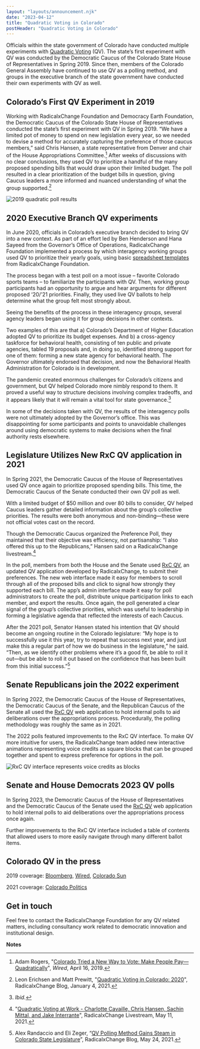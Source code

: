 ```yaml
---
layout: "layouts/announcement.njk"
date: "2023-04-12"
title: "Quadratic Voting in Colorado"
postHeader: "Quadratic Voting in Colorado"
---
```


Officials within the state government of Colorado have conducted multiple experiments with [Quadratic Voting](/concepts/plural-voting/) (QV). The state’s first experiment with QV was conducted by the Democratic Caucus of the Colorado State House of Representatives in Spring 2019. Since then, members of the Colorado General Assembly have continued to use QV as a polling method, and groups in the executive branch of the state government have conducted their own experiments with QV as well.

## Colorado’s First QV Experiment in 2019

Working with RadicalxChange Foundation and Democracy Earth Foundation, the Democratic Caucus of the Colorado State House of Representatives conducted the state’s first experiment with QV in Spring 2019. “We have a limited pot of money to spend on new legislation every year, so we needed to devise a method for accurately capturing the preference of those caucus members,” said Chris Hansen, a state representative from Denver and chair of the House Appropriations Committee.[^1] After weeks of discussions with no clear conclusions, they used QV to prioritize a handful of the many proposed spending bills that would draw upon their limited budget. The poll resulted in a clear prioritization of the budget bills in question, giving Caucus leaders a more informed and nuanced understanding of what the group supported.[^2]

![2019 quadratic poll results](/images/blog/colorado-qv-distribution.png)

## 2020 Executive Branch QV experiments

In June 2020, officials in Colorado’s executive branch decided to bring QV into a new context. As part of an effort led by Ben Henderson and Hana Sayeed from the Governor’s Office of Operations, RadicalxChange Foundation implemented a process by which interagency working groups used QV to prioritize their yearly goals, using basic [spreadsheet templates](https://drive.google.com/drive/folders/1trnAJ1XOLyZk-0mgedZ3G98MQH3xrL0m?usp=sharing) from RadicalxChange Foundation.

The process began with a test poll on a moot issue – favorite Colorado sports teams – to familiarize the participants with QV. Then, working group participants had an opportunity to argue and hear arguments for different proposed ‘20/’21 priorities. Finally, they used live QV ballots to help determine what the group felt most strongly about.

Seeing the benefits of the process in these interagency groups, several agency leaders began using it for group decisions in other contexts.

Two examples of this are that a) Colorado’s Department of Higher Education adopted QV to prioritize its budget expenses. And b) a cross-agency taskforce for behavioral health, consisting of ten public and private agencies, tabled 19 proposals and, in doing so, identified strong support for one of them: forming a new state agency for behavioral health. The Governor ultimately endorsed that decision, and now the Behavioral Health Administration for Colorado is in development.

The pandemic created enormous challenges for Colorado’s citizens and government, but QV helped Colorado more nimbly respond to them. It proved a useful way to structure decisions involving complex tradeoffs, and it appears likely that it will remain a vital tool for state governance.[^3]

In some of the decisions taken with QV, the results of the interagency polls were not ultimately adopted by the Governor’s office. This was disappointing for some participants and points to unavoidable challenges around using democratic systems to make decisions when the final authority rests elsewhere.

## Legislature Utilizes New RxC QV application in 2021

In Spring 2021, the Democratic Caucus of the House of Representatives used QV once again to prioritize proposed spending bills. This time, the Democratic Caucus of the Senate conducted their own QV poll as well.

With a limited budget of $50 million and over 80 bills to consider, QV helped Caucus leaders gather detailed information about the group’s collective priorities. The results were both anonymous and non-binding—these were not official votes cast on the record.

Though the Democratic Caucus organized the Preference Poll, they maintained that their objective was efficiency, not partisanship: “I also offered this up to the Republicans,” Hansen said on a RadicalxChange livestream.[^4]

In the poll, members from both the House and the Senate used [RxC QV](https://quadraticvote.radicalxchange.org/), an updated QV application developed by RadicalxChange, to submit their preferences. The new web interface made it easy for members to scroll through all of the proposed bills and click to signal how strongly they supported each bill. The app’s admin interface made it easy for poll administrators to create the poll, distribute unique participation links to each member, and export the results. Once again, the poll generated a clear signal of the group’s collective priorities, which was useful to leadership in forming a legislative agenda that reflected the interests of each Caucus.

After the 2021 poll, Senator Hansen stated his intention that QV should become an ongoing routine in the Colorado legislature: “My hope is to successfully use it this year, try to repeat that success next year, and just make this a regular part of how we do business in the legislature,” he said. “Then, as we identify other problems where it’s a good fit, be able to roll it out—but be able to roll it out based on the confidence that has been built from this initial success.”[^5]

## Senate Republicans join the 2022 experiment

In Spring 2022, the Democratic Caucus of the House of Representatives, the Democratic Caucus of the Senate, and the Republican Caucus of the Senate all used the [RxC QV](https://quadraticvote.radicalxchange.org/) web application to hold internal polls to aid deliberations over the appropriations process. Procedurally, the polling methodology was roughly the same as in 2021.

The 2022 polls featured improvements to the RxC QV interface. To make QV more intuitive for users, the RadicalxChange team added new interactive animations representing voice credits as square blocks that can be grouped together and spent to express preference for options in the poll.

![RxC QV interface represents voice credits as blocks](/images/blog/qv-blocks.png)

## Senate and House Democrats 2023 QV polls

In Spring 2023, the Democratic Caucus of the House of Representatives and the Democratic Caucus of the Senate used the [RxC QV](https://quadraticvote.radicalxchange.org/) web application to hold internal polls to aid deliberations over the appropriations process once again.

Further improvements to the RxC QV interface included a table of contents that allowed users to more easily navigate through many different ballot items.

## Colorado QV in the press

 2019 coverage:
[Bloomberg](https://www.bloomberg.com/news/articles/2019-05-01/a-new-way-of-voting-that-makes-zealotry-expensive),
[Wired](https://www.wired.com/story/colorado-quadratic-voting-experiment/),
[Colorado Sun](https://coloradosun.com/2019/05/28/quadratic-voting-colorado-house-budget/)

2021 coverage:
[Colorado Politics](https://www.coloradopolitics.com/news/quadratic-voting-or-how-general-assembly-democrats-decide-what-to-fund-at-the-last-minute/article_904cf05e-a848-11eb-b88b-0fd0973b21f6.html)

## Get in touch
Feel free to contact the RadicalxChange Foundation for any QV related matters, including consultancy work related to democratic innovation and institutional design.


**Notes**

[^1]: Adam Rogers, "[Colorado Tried a New Way to Vote: Make People Pay—Quadratically](https://www.wired.com/story/colorado-quadratic-voting-experiment/)", *Wired*, April 16, 2019.

[^2]: Leon Erichsen and Matt Prewitt, "[Quadratic Voting in Colorado: 2020](/media/blog/quadratic-voting-in-colorado-2020/)", RadicalxChange Blog, January 4, 2021.

[^3]: *Ibid.*

[^4]: "[Quadratic Voting at Work - Charlotte Cavaille, Chris Hansen, Sachin Mittal, and Jake Interrante](https://www.youtube.com/watch?v=dNIx52tn1sQ&themeRefresh=1)", RadicalxChange Livestream, May 11, 2021.

[^5]: Alex Randaccio and Eli Zeger, “[QV Polling Method Gains Steam in Colorado State Legislature](/media/blog/qv-polling-method-gains-steam-in-colorado-state-legislature/)”, RadicalxChange Blog, May 24, 2021.